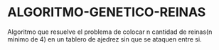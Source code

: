 # ALGORITMO-GENETICO-REINAS
Algoritmo que resuelve el problema de colocar n cantidad de reinas(n minimo de 4) en un tablero de ajedrez sin que se ataquen entre si.
